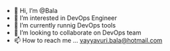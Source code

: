 - 👋 Hi, I’m @Bala      
- 👀 I’m interested in DevOps Engineer
- 🌱 I’m currently runnig DevOps tools 
- 💞️ I’m looking to collaborate on DevOps team
- 📫 How to reach me ...
vayyavuri.bala@hotmail.com
<!---
sjbavayy241/sjbavayy241 is a ✨ special ✨ repository because its `README.md` (this file) appears on your GitHub profile.
You can click the Preview link to take a look at your changes.
--->

